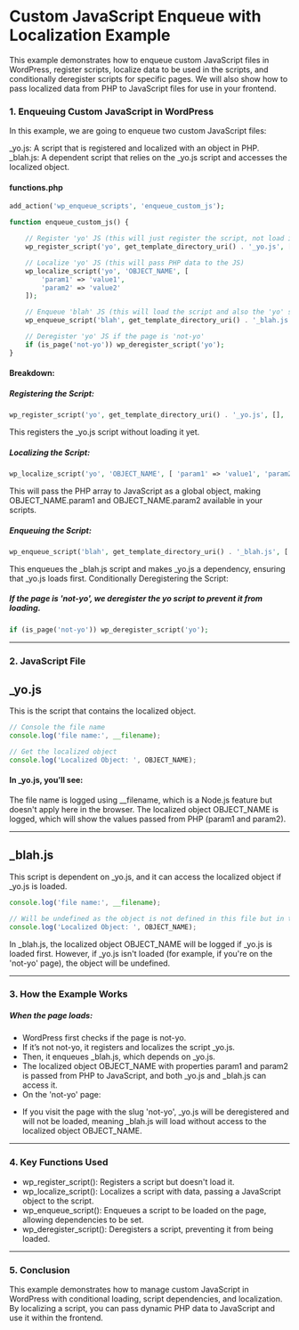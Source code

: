 # Custom JavaScript Enqueue with Localization Example

This example demonstrates how to enqueue custom JavaScript files in WordPress, register scripts, localize data to be used in the scripts, and conditionally deregister scripts for specific pages. We will also show how to pass localized data from PHP to JavaScript files for use in your frontend.

### 1. Enqueuing Custom JavaScript in WordPress

In this example, we are going to enqueue two custom JavaScript files:

\_yo.js: A script that is registered and localized with an object in PHP. \_blah.js: A dependent script that relies on the \_yo.js script and accesses the localized object.

#### functions.php

```php
add_action('wp_enqueue_scripts', 'enqueue_custom_js');

function enqueue_custom_js() {

    // Register 'yo' JS (this will just register the script, not load it)
    wp_register_script('yo', get_template_directory_uri() . '_yo.js', [], '1.0', true);

    // Localize 'yo' JS (this will pass PHP data to the JS)
    wp_localize_script('yo', 'OBJECT_NAME', [
        'param1' => 'value1',
        'param2' => 'value2'
    ]);

    // Enqueue 'blah' JS (this will load the script and also the 'yo' script as a dependency)
    wp_enqueue_script('blah', get_template_directory_uri() . '_blah.js', ['yo'], '1.0', true);

    // Deregister 'yo' JS if the page is 'not-yo'
    if (is_page('not-yo')) wp_deregister_script('yo');
}
```

#### Breakdown:

##### Registering the Script:

```php
wp_register_script('yo', get_template_directory_uri() . '_yo.js', [], '1.0', true);
```

This registers the \_yo.js script without loading it yet.

##### Localizing the Script:

```php
wp_localize_script('yo', 'OBJECT_NAME', [ 'param1' => 'value1', 'param2' => 'value2' ]);
```

This will pass the PHP array to JavaScript as a global object, making OBJECT_NAME.param1 and OBJECT_NAME.param2 available in your scripts.

##### Enqueuing the Script:

```php
wp_enqueue_script('blah', get_template_directory_uri() . '_blah.js', ['yo'], '1.0', true);
```

This enqueues the \_blah.js script and makes \_yo.js a dependency, ensuring that \_yo.js loads first. Conditionally Deregistering the Script:

##### If the page is 'not-yo', we deregister the yo script to prevent it from loading.

```php
if (is_page('not-yo')) wp_deregister_script('yo');
```

---

### 2. JavaScript File

## \_yo.js

This is the script that contains the localized object.

```js
// Console the file name
console.log('file name:', __filename);

// Get the localized object
console.log('Localized Object: ', OBJECT_NAME);
```

#### In \_yo.js, you’ll see:

The file name is logged using \_\_filename, which is a Node.js feature but doesn't apply here in the browser. The localized object OBJECT_NAME is logged, which will show the values passed from PHP (param1 and param2).

---

## \_blah.js

This script is dependent on \_yo.js, and it can access the localized object if \_yo.js is loaded.

```js
console.log('file name:', __filename);

// Will be undefined as the object is not defined in this file but in the dependent file
console.log('Localized Object: ', OBJECT_NAME);
```

In \_blah.js, the localized object OBJECT_NAME will be logged if \_yo.js is loaded first. However, if \_yo.js isn't loaded (for example, if you're on the 'not-yo' page), the object will be undefined.

---

### 3. How the Example Works

##### When the page loads:

-   WordPress first checks if the page is not-yo.
-   If it’s not not-yo, it registers and localizes the script \_yo.js.
-   Then, it enqueues \_blah.js, which depends on \_yo.js.
-   The localized object OBJECT_NAME with properties param1 and param2 is passed from PHP to JavaScript, and both \_yo.js and \_blah.js can access it.
-   On the 'not-yo' page:

*   If you visit the page with the slug 'not-yo', \_yo.js will be deregistered and will not be loaded, meaning \_blah.js will load without access to the localized object OBJECT_NAME.

---

### 4. Key Functions Used

-   wp_register_script(): Registers a script but doesn't load it.
-   wp_localize_script(): Localizes a script with data, passing a JavaScript object to the script.
-   wp_enqueue_script(): Enqueues a script to be loaded on the page, allowing dependencies to be set.
-   wp_deregister_script(): Deregisters a script, preventing it from being loaded.

---

### 5. Conclusion

This example demonstrates how to manage custom JavaScript in WordPress with conditional loading, script dependencies, and localization. By localizing a script, you can pass dynamic PHP data to JavaScript and use it within the frontend.
